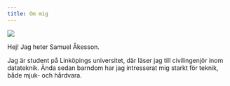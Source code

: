 ```yaml
---
title: Om mig
---
```


![](/jag.jpg)

Hej! Jag heter Samuel Åkesson. 

Jag är student på Linköpings universitet, där läser jag till civilingenjör inom datateknik. Ända sedan barndom har jag intresserat mig starkt för teknik, både mjuk- och hårdvara.
